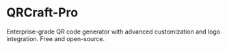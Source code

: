 # QRCraft-Pro
Enterprise-grade QR code generator with advanced customization and logo integration. Free and open-source.
